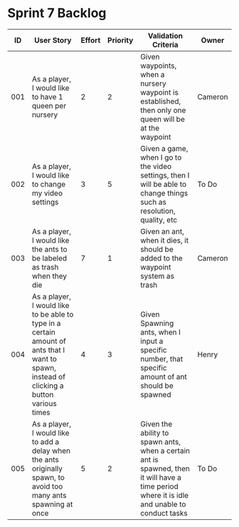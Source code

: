 # Sprint 7 Backlog
| ID | User Story | Effort | Priority | Validation Criteria | Owner |
|----|------------|--------|----------|---------------------|-------|
| 001 | As a player, I would like to have 1 queen per nursery | 2 | 2 | Given waypoints, when a nursery waypoint is established, then only one queen will be at the waypoint | Cameron |
| 002 | As a player, I would like to change my video settings  | 3 | 5 | Given a game, when I go to the video settings, then I will be able to change things such as resolution, quality, etc | To Do | 
| 003 | As a player, I would like the ants to be labeled as trash when they die | 7 | 1 | Given an ant, when it dies, it should be added to the waypoint system as trash | Cameron | 
| 004 | As a player, I would like to be able to type in a certain amount of ants that I want to spawn, instead of clicking a button various times | 4 | 3 | Given Spawning ants, when I input a specific number, that specific amount of ant should be spawned | Henry | 
| 005 | As a player, I would like to add a delay when the ants originally spawn, to avoid too many ants spawning at once | 5 | 2 | Given the ability to spawn ants, when a certain ant is spawned, then it will have a time period where it is idle and unable to conduct tasks | To Do |
